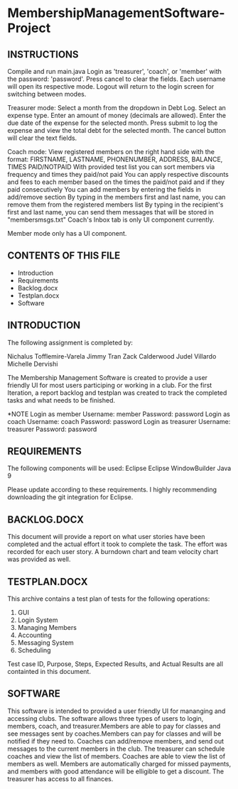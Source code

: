 # MembershipManagementSoftware-Project


INSTRUCTIONS
------------
Compile and run main.java
Login as 'treasurer', 'coach', or 'member' with the password: 'password'. Press cancel to clear the fields.
Each username will open its respective mode.
Logout will return to the login screen for switching between modes.

Treasurer mode:
Select a month from the dropdown in Debt Log.
Select an expense type.
Enter an amount of money (decimals are allowed).
Enter the due date of the expense for the selected month.
Press submit to log the expense and view the total debt for the selected month.
The cancel button will clear the text fields.

Coach mode:
View registered members on the right hand side with the format: FIRSTNAME, LASTNAME, PHONENUMBER, ADDRESS, BALANCE, TIMES PAID/NOTPAID
With provided test list you can sort members via frequency and times they paid/not paid
You can apply respective discounts and fees to each member based on the times the paid/not paid and if they paid consecutively
You can add members by entering the fields in add/remove section
By typing in the members first and last name, you can remove them from the registered members list
By typing in the recipient's first and last name, you can send them messages that will be stored in "membersmsgs.txt"
Coach's Inbox tab is only UI component currently.

Member mode only has a UI component.

CONTENTS OF THIS FILE
---------------------

 * Introduction
 * Requirements
 * Backlog.docx
 * Testplan.docx
 * Software
 

INTRODUCTION
---------------------

The following assignment is completed by: 

Nichalus Tofflemire-Varela
Jimmy Tran
Zack Calderwood
Judel Villardo
Michelle Dervishi

The Membership Management Software is created to provide a user friendly UI for most users
participing or working in a club. For the first Iteration, a report backlog and testplan was
created to track the completed tasks and what needs to be finished. 

*NOTE
Login as member           Username: member     Password: password
Login as coach            Username: coach      Password: password
Login as treasurer        Username: treasurer  Password: password

REQUIREMENTS
---------------------

The following components will be used:
Eclipse
Eclipse WindowBuilder
Java 9

Please update according to these requirements.
I highly recommending downloading the git integration for Eclipse.


BACKLOG.DOCX
------------

This document will provide a report on what user stories have been completed and the actual
effort it took to complete the task. The effort was recorded for each user story. A burndown chart and team velocity
chart was provided as well.


TESTPLAN.DOCX
------------

This archive contains a test plan of tests for the following operations:
1.	GUI
2.	Login System
3.	Managing Members 
4.	Accounting 
5.	Messaging System 
6.	Scheduling 

Test case ID, Purpose, Steps, Expected Results, and Actual Results are all containted in this document.


SOFTWARE
------------

This software is intended to provided a user friendly UI for mananging and accessing clubs.
The software allows three types of users to login, members, coach, and treasurer.Members
are able to pay for classes and see messages sent by coaches.Members can pay for classes
and will be notified if they need to. Coaches can add/remove members, and send out messages
to the current members in the club. The treasurer can schedule coaches and view the list
of members. Coaches are able to view the list of members as well. Members are automatically
charged for missed payments, and members with good attendance will be elligible to get 
a discount. The treasurer has access to all finances.

